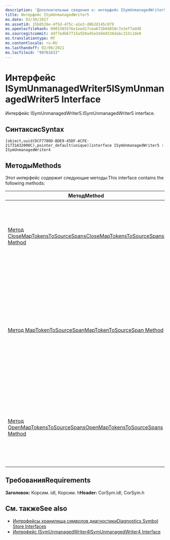 ```yaml
---
description: 'Дополнительные сведения о: интерфейс ISymUnmanagedWriter5'
title: Интерфейс ISymUnmanagedWriter5
ms.date: 03/30/2017
ms.assetid: 15b8526e-4f5d-475c-a1e3-d8b2d145c879
ms.openlocfilehash: 0902385576e1eed17cea672b04858c7e3ef7add8
ms.sourcegitcommit: ddf7edb67715a5b9a45e3dd44536dabc153c1de0
ms.translationtype: MT
ms.contentlocale: ru-RU
ms.lasthandoff: 02/06/2021
ms.locfileid: "99761633"
---
```

# <a name="isymunmanagedwriter5-interface"></a><span data-ttu-id="3eb8c-103">Интерфейс ISymUnmanagedWriter5</span><span class="sxs-lookup"><span data-stu-id="3eb8c-103">ISymUnmanagedWriter5 Interface</span></span>

<span data-ttu-id="3eb8c-104">Интерфейс ISymUnmanagedWriter5.</span><span class="sxs-lookup"><span data-stu-id="3eb8c-104">ISymUnmanagedWriter5 interface.</span></span>  
  
## <a name="syntax"></a><span data-ttu-id="3eb8c-105">Синтаксис</span><span class="sxs-lookup"><span data-stu-id="3eb8c-105">Syntax</span></span>  
  
```idl  
[object,uuid(DCF7780D-BDE9-45DF-ACFE-21731A32000C),pointer_default(unique)]interface ISymUnmanagedWriter5 : ISymUnmanagedWriter4  
```  
  
## <a name="methods"></a><span data-ttu-id="3eb8c-106">Методы</span><span class="sxs-lookup"><span data-stu-id="3eb8c-106">Methods</span></span>  

 <span data-ttu-id="3eb8c-107">Этот интерфейс содержит следующие методы:</span><span class="sxs-lookup"><span data-stu-id="3eb8c-107">This interface contains the following methods:</span></span>  
  
|<span data-ttu-id="3eb8c-108">Метод</span><span class="sxs-lookup"><span data-stu-id="3eb8c-108">Method</span></span>|<span data-ttu-id="3eb8c-109">Описание</span><span class="sxs-lookup"><span data-stu-id="3eb8c-109">Description</span></span>|  
|------------|-----------------|  
|[<span data-ttu-id="3eb8c-110">Метод CloseMapTokensToSourceSpans</span><span class="sxs-lookup"><span data-stu-id="3eb8c-110">CloseMapTokensToSourceSpans Method</span></span>](isymunmanagedwriter5-closemaptokenstosourcespans-method.md)|<span data-ttu-id="3eb8c-111">Закройте Специальный раздел настраиваемых данных, чтобы получить сведения о сопоставлении диапазона "токен-источник".</span><span class="sxs-lookup"><span data-stu-id="3eb8c-111">Close the special custom data section for token-to- source span mapping information.</span></span> <span data-ttu-id="3eb8c-112">После закрытия не удается добавить дополнительные сведения о сопоставлении.</span><span class="sxs-lookup"><span data-stu-id="3eb8c-112">After it is closed, no more mapping information can be added.</span></span>|  
|[<span data-ttu-id="3eb8c-113">Метод MapTokenToSourceSpan</span><span class="sxs-lookup"><span data-stu-id="3eb8c-113">MapTokenToSourceSpan Method</span></span>](isymunmanagedwriter5-maptokentosourcespan-method.md)|<span data-ttu-id="3eb8c-114">Сопоставляет заданный токен метаданных с заданным диапазоном исходной строки в указанном исходном файле.</span><span class="sxs-lookup"><span data-stu-id="3eb8c-114">Maps the given metadata token to the given source line span in the specified source file.</span></span><br /><br /> <span data-ttu-id="3eb8c-115">Должен вызываться между вызовами [метода OpenMapTokensToSourceSpans](isymunmanagedwriter5-openmaptokenstosourcespans-method.md) и [метода CloseMapTokensToSourceSpans](isymunmanagedwriter5-closemaptokenstosourcespans-method.md).</span><span class="sxs-lookup"><span data-stu-id="3eb8c-115">Must be called between calls to [OpenMapTokensToSourceSpans Method](isymunmanagedwriter5-openmaptokenstosourcespans-method.md) and [CloseMapTokensToSourceSpans Method](isymunmanagedwriter5-closemaptokenstosourcespans-method.md).</span></span>|  
|[<span data-ttu-id="3eb8c-116">Метод OpenMapTokensToSourceSpans</span><span class="sxs-lookup"><span data-stu-id="3eb8c-116">OpenMapTokensToSourceSpans Method</span></span>](isymunmanagedwriter5-openmaptokenstosourcespans-method.md)|<span data-ttu-id="3eb8c-117">Откройте Специальный раздел настраиваемых данных, чтобы выдать сведения о сопоставлении диапазона от токена к источнику в.</span><span class="sxs-lookup"><span data-stu-id="3eb8c-117">Open a special custom data section to emit token-to- source span mapping information into.</span></span> <span data-ttu-id="3eb8c-118">Открытие этого раздела, если метод уже открыт или наоборот, является ошибкой.</span><span class="sxs-lookup"><span data-stu-id="3eb8c-118">Opening this section when a method is already open, or vice versa, is an error.</span></span>|  
  
## <a name="requirements"></a><span data-ttu-id="3eb8c-119">Требования</span><span class="sxs-lookup"><span data-stu-id="3eb8c-119">Requirements</span></span>  

 <span data-ttu-id="3eb8c-120">**Заголовок:** Корсим. idl, Корсим. h</span><span class="sxs-lookup"><span data-stu-id="3eb8c-120">**Header:** CorSym.idl, CorSym.h</span></span>  
  
## <a name="see-also"></a><span data-ttu-id="3eb8c-121">См. также</span><span class="sxs-lookup"><span data-stu-id="3eb8c-121">See also</span></span>

- [<span data-ttu-id="3eb8c-122">Интерфейсы хранилища символов диагностики</span><span class="sxs-lookup"><span data-stu-id="3eb8c-122">Diagnostics Symbol Store Interfaces</span></span>](diagnostics-symbol-store-interfaces.md)
- [<span data-ttu-id="3eb8c-123">Интерфейс ISymUnmanagedWriter4</span><span class="sxs-lookup"><span data-stu-id="3eb8c-123">ISymUnmanagedWriter4 Interface</span></span>](isymunmanagedwriter4-interface.md)
